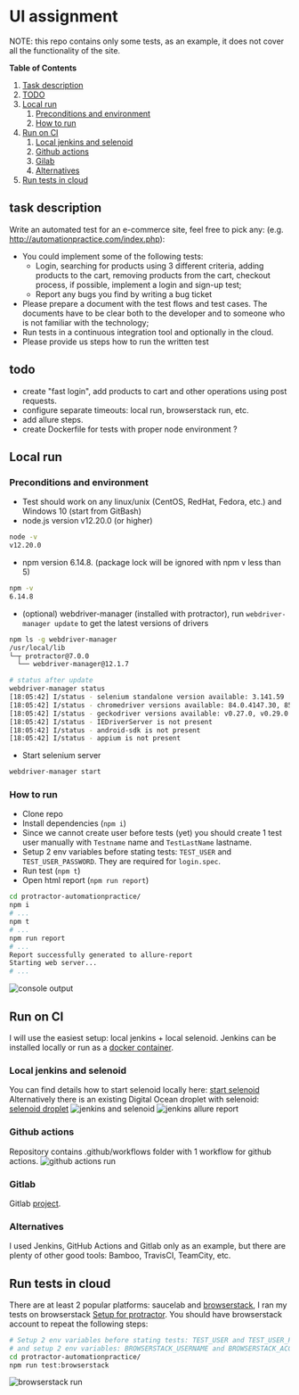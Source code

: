 # UI assignment 
NOTE: this repo contains only some tests, as an example, it does not cover all the functionality of the site.

**Table of Contents**
1. [Task description](#task-description)
2. [TODO](#todo)
3. [Local run](#local-run)
    1. [Preconditions and environment](#preconditions-and-environment)
    2. [How to run](#how-to-run)
4. [Run on CI](#run-on-ci)
    1. [Local jenkins and selenoid](#local-jenkins-and-selenoid)
    2. [Github actions](#github-actions)
    3. [Gilab](#gitlab)   
    4. [Alternatives](#alternatives)
5. [Run tests in cloud](#run-tests-in-cloud)

## task description
Write an automated test for an e-commerce site, feel free to pick any:
(e.g. http://automationpractice.com/index.php):
- You could implement some of the following tests:
    - Login, searching for products using 3 different criteria, adding products to the cart, removing products from the cart, checkout process, if possible, implement a login and sign-up test;
    - Report any bugs you find by writing a bug ticket
- Please prepare a document with the test flows and test cases. The documents have to be clear both to the developer and to someone who is not familiar with the technology;
- Run tests in a continuous integration tool and optionally in the cloud.
- Please provide us steps how to run the written test

## todo
- create "fast login", add products to cart and other operations using post requests.
- configure separate timeouts: local run, browserstack run, etc.
- add allure steps.
- create Dockerfile for tests with proper node environment ?

## Local run
### Preconditions and environment
* Test should work on any linux/unix (CentOS, RedHat, Fedora, etc.) and Windows 10 (start from GitBash)
* node.js version v12.20.0 (or higher)
```bash
node -v
v12.20.0
```
* npm version 6.14.8. (package lock will be ignored with npm v less than 5)
```bash
npm -v
6.14.8
```
* (optional) webdriver-manager (installed with protractor), run `webdriver-manager update` to get the latest versions of drivers
```bash
npm ls -g webdriver-manager
/usr/local/lib
└─┬ protractor@7.0.0
  └── webdriver-manager@12.1.7

# status after update
webdriver-manager status
[18:05:42] I/status - selenium standalone version available: 3.141.59 [last]
[18:05:42] I/status - chromedriver versions available: 84.0.4147.30, 85.0.4183.87, 86.0.4240.22, 87.0.4280.88, 88.0.4324.96 [last]
[18:05:42] I/status - geckodriver versions available: v0.27.0, v0.29.0 [last]
[18:05:42] I/status - IEDriverServer is not present
[18:05:42] I/status - android-sdk is not present
[18:05:42] I/status - appium is not present
```
* Start selenium server
```bash
webdriver-manager start
```

### How to run
* Clone repo
* Install dependencies (`npm i`)
* Since we cannot create user before tests (yet) you should create 1 test user manually with `Testname` name and `TestLastName` lastname.
* Setup 2 env variables before stating tests: `TEST_USER` and `TEST_USER_PASSWORD`. They are required for `login.spec`.
* Run test (`npm t`)
* Open html report (```npm run report```)
```bash
cd protractor-automationpractice/
npm i
# ...
npm t
# ...
npm run report
# ...
Report successfully generated to allure-report
Starting web server...
# ...
```
![console output](screenshots/local-run-commandline.png "console output")

## Run on CI
I will use the easiest setup: local jenkins + local selenoid. Jenkins can be installed locally or run as a [docker container](https://hub.docker.com/r/jenkins/jenkins).

### Local jenkins and selenoid
You can find details how to start selenoid locally here: [start selenoid](https://aerokube.com/selenoid/latest/)
Alternatively there is an existing Digital Ocean droplet with selenoid: [selenoid droplet](https://marketplace.digitalocean.com/apps/selenoid)
![jenkins and selenoid](screenshots/selenoid-and-jenkins.png "jenkins and selenoid")
![jenkins allure report](screenshots/jenkins-allure-report.png "jenkins allure report")

### Github actions
Repository contains .github/workflows folder with 1 workflow for github actions.
![github actions run](screenshots/github-actions.png "github-actions")

### Gitlab
Gitlab [project](https://gitlab.com/psprogis/protractor-automationpractice).

### Alternatives
I used Jenkins, GitHub Actions and Gitlab only as an example, but there are plenty of other good tools: Bamboo, TravisCI, TeamCity, etc.

## Run tests in cloud
There are at least 2 popular platforms: saucelab and [browserstack](https://www.browserstack.com/), I ran my tests on browserstack
[Setup for protractor](https://www.browserstack.com/docs/automate/selenium/getting-started/nodejs/protractor).
You should have browserstack account to repeat the following steps: 
```bash
# Setup 2 env variables before stating tests: TEST_USER and TEST_USER_PASSWORD for login.spec
# and setup 2 env variables: BROWSERSTACK_USERNAME and BROWSERSTACK_ACCESS_KEY for browserstack before run
cd protractor-automationpractice/
npm run test:browserstack
```
![browserstack run](screenshots/browser-stack-run.png "browserstack run")
